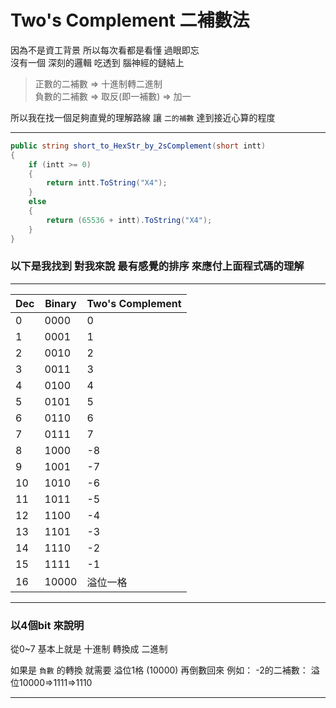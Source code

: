 # Two's Complement 二補數法

因為不是資工背景 所以每次看都是看懂 過眼即忘  
沒有一個 深刻的邏輯 吃透到 腦神經的鏈結上  

>正數的二補數 => 十進制轉二進制  
>負數的二補數 => 取反(即一補數) => 加一

所以我在找一個足夠直覺的理解路線 讓 `二的補數` 達到接近心算的程度

---
```csharp
public string short_to_HexStr_by_2sComplement(short intt)
{
    if (intt >= 0)
    {
        return intt.ToString("X4");
    }
    else
    {
        return (65536 + intt).ToString("X4");
    }
}
```
### 以下是我找到 對我來說 最有感覺的排序 來應付上面程式碼的理解
--- 
| Dec | Binary | Two's Complement |
|-----|--------|------------------|
| 0   | 0000   | 0                |
| 1   | 0001   | 1                |
| 2   | 0010   | 2                |
| 3   | 0011   | 3                |
| 4   | 0100   | 4                |
| 5   | 0101   | 5                |
| 6   | 0110   | 6                |
| 7   | 0111   | 7                |
| 8   | 1000   | -8               |
| 9   | 1001   | -7               |
| 10  | 1010   | -6               |
| 11  | 1011   | -5               |
| 12  | 1100   | -4               |
| 13  | 1101   | -3               |
| 14  | 1110   | -2               |
| 15  | 1111   | -1               |
| 16  | 10000  | 溢位一格          |


---
### 以4個bit 來說明  

從0~7  基本上就是 十進制 轉換成 二進制

如果是 `負數` 的轉換  就需要 溢位1格 (10000) 再倒數回來
例如： -2的二補數： 溢位10000=>1111=>1110

---

